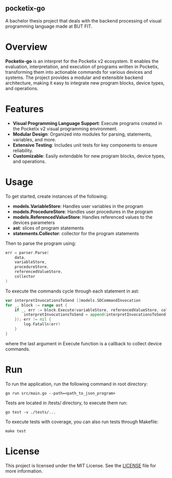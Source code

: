 ## pocketix-go

A bachelor thesis project that deals with the backend processing of visual programming language made at BUT FIT.

# Overview

**Pocketix-go** is an interpret for the Pocketix v2 ecosystem. It enables the evaluation, interpretation, and execution of programs written in Pocketix, transforming them into actionable commands for various devices and systems. The project provides a modular and extensible backend architecture, making it easy to integrate new program blocks, device types, and operations.

# Features

- **Visual Programming Language Support**: Execute programs created in the Pocketix v2 visual programming environment.
- **Modular Design**: Organized into modules for parsing, statements, variables, and more.
- **Extensive Testing**: Includes unit tests for key components to ensure reliability.
- **Customizable**: Easily extendable for new program blocks, device types, and operations.


# Usage

To get started, create instances of the following:

- **models.VariableStore**: Handles user variables in the program
- **models.ProcedureStore**: Handles user procedures in the program
- **models.ReferencedValueStore**: Handles referenced values to the devices parameters
- **ast**: slices of program statements
- **statements.Collector**: collector for the program statements

Then to parse the program using:

```go
err = parser.Parse(
    data, 
    variableStore, 
    procedureStore, 
    referencedValueStore, 
    collector
)
```

To execute the commands cycle through each statement in ast:

```go
var interpretInvocationsToSend []models.SDCommandInvocation
for _, block := range ast {
    if _, err := block.Execute(variableStore, referencedValueStore, collector.DeviceCommands, func(deviceCommand models.SDCommandInvocation) {
        interpretInvocationsToSend = append(interpretInvocationsToSend, deviceCommand)
    }); err != nil {
        log.Fatalln(err)
    }
}
```

where the last argument in Execute function is a callback to collect device commands.

# Run

To run the application, run the following command in root directory:
```
go run src/main.go --path=<path_to_json_program>
```

Tests are located in /tests/ directory, to execute them run:
```
go test -v ./tests/...
```
To execute tests with coverage, you can also run tests through Makefile:
```
make test
```

# License

This project is licensed under the MIT License.
See the [LICENSE](LICENSE) file for more information.